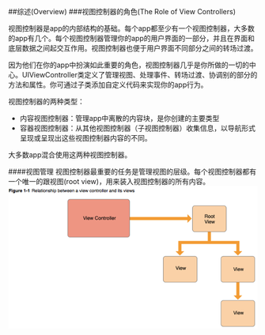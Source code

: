 

##综述(Overview)
###视图控制器的角色(The Role of View Controllers)

视图控制器是app的内部结构的基础。每个app都至少有一个视图控制器，大多数的app有几个。每个视图控制器管理你的app的用户界面的一部分，并且在界面和底层数据之间起交互作用。视图控制器也便于用户界面不同部分之间的转场过渡。

因为他们在你的app中扮演如此重要的角色，视图控制器几乎是你所做的一切的中心。UIViewController类定义了管理视图、处理事件、转场过渡、协调别的部分的方法和属性。你可通过子类添加自定义代码来实现你的app行为。

视图控制器的两种类型：
- 内容视图控制器：管理app中离散的内容块，是你创建的主要类型
- 容器视图控制器：从其他视图控制器（子视图控制器）收集信息，以导航形式呈现或呈现出这些视图控制器内容的不同。

大多数app混合使用这两种视图控制器。

####视图管理
视图控制器最重要的任务是管理视图的层级。每个视图控制器都有一个唯一的跟视图(root view)，用来装入视图控制器的所有内容。
![](/assets/Snip20161017_5.png)

